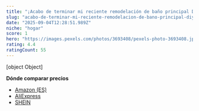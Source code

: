 ```yaml
---
title: "¡Acabo de terminar mi reciente remodelación de baño principal DIY! Estoy muy feliz de que mi visión se haya hecho realidad después de dos largos meses de trabajo."
slug: "acabo-de-terminar-mi-reciente-remodelacion-de-bano-principal-diy-estoy-muy-feliz"
date: "2025-09-04T12:28:51.989Z"
niche: "hogar"
score: 1
hero: "https://images.pexels.com/photos/3693408/pexels-photo-3693408.jpeg?auto=compress&cs=tinysrgb&fit=crop&h=627&w=1200&auto=compress&cs=tinysrgb&w=1024&h=576&fit=crop"
rating: 4.4
ratingCount: 55
---
```


[object Object]

**Dónde comparar precios**
- [Amazon (ES)](https://www.amazon.es/s?k=%C2%A1Acabo+de+terminar+mi+reciente+remodelaci%C3%B3n+de+ba%C3%B1o+principal+DIY%21+Estoy+muy+feliz+de+que+mi+visi%C3%B3n+se+haya+hecho+realidad+despu%C3%A9s+de+dos+largos+meses+de+trabajo.&language=es_ES&tag=teknovashop25-21)
- [AliExpress](https://es.aliexpress.com/wholesale?SearchText=%C2%A1Acabo+de+terminar+mi+reciente+remodelaci%C3%B3n+de+ba%C3%B1o+principal+DIY%21+Estoy+muy+feliz+de+que+mi+visi%C3%B3n+se+haya+hecho+realidad+despu%C3%A9s+de+dos+largos+meses+de+trabajo.)
- [SHEIN](https://es.shein.com/pdsearch?keyword=%C2%A1Acabo+de+terminar+mi+reciente+remodelaci%C3%B3n+de+ba%C3%B1o+principal+DIY%21+Estoy+muy+feliz+de+que+mi+visi%C3%B3n+se+haya+hecho+realidad+despu%C3%A9s+de+dos+largos+meses+de+trabajo.)

